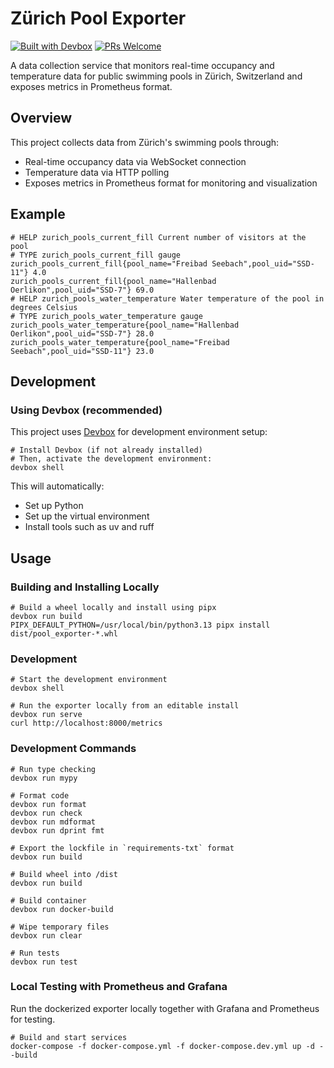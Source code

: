 # Zürich Pool Exporter

[![Built with Devbox](https://www.jetify.com/img/devbox/shield_galaxy.svg)](https://www.jetify.com/devbox/docs/contributor-quickstart/)
[![PRs Welcome](https://img.shields.io/badge/PRs-welcome-brightgreen.svg?style=flat-square)](http://makeapullrequest.com)

A data collection service that monitors real-time occupancy and temperature data for public swimming pools in Zürich, Switzerland and exposes metrics in Prometheus format.

## Overview

This project collects data from Zürich's swimming pools through:

- Real-time occupancy data via WebSocket connection
- Temperature data via HTTP polling
- Exposes metrics in Prometheus format for monitoring and visualization

## Example

```
# HELP zurich_pools_current_fill Current number of visitors at the pool
# TYPE zurich_pools_current_fill gauge
zurich_pools_current_fill{pool_name="Freibad Seebach",pool_uid="SSD-11"} 4.0
zurich_pools_current_fill{pool_name="Hallenbad Oerlikon",pool_uid="SSD-7"} 69.0
# HELP zurich_pools_water_temperature Water temperature of the pool in degrees Celsius
# TYPE zurich_pools_water_temperature gauge
zurich_pools_water_temperature{pool_name="Hallenbad Oerlikon",pool_uid="SSD-7"} 28.0
zurich_pools_water_temperature{pool_name="Freibad Seebach",pool_uid="SSD-11"} 23.0
```

## Development

### Using Devbox (recommended)

This project uses [Devbox](https://jetify.com/devbox/) for development environment setup:

```shell script
# Install Devbox (if not already installed)
# Then, activate the development environment:
devbox shell
```

This will automatically:

- Set up Python
- Set up the virtual environment
- Install tools such as uv and ruff

## Usage

### Building and Installing Locally

```shell script
# Build a wheel locally and install using pipx
devbox run build
PIPX_DEFAULT_PYTHON=/usr/local/bin/python3.13 pipx install dist/pool_exporter-*.whl 
```

### Development

```shell script
# Start the development environment
devbox shell

# Run the exporter locally from an editable install 
devbox run serve
curl http://localhost:8000/metrics
```

### Development Commands

```shell script
# Run type checking
devbox run mypy

# Format code
devbox run format
devbox run check
devbox run mdformat
devbox run dprint fmt

# Export the lockfile in `requirements-txt` format
devbox run build

# Build wheel into /dist
devbox run build

# Build container
devbox run docker-build

# Wipe temporary files
devbox run clear

# Run tests
devbox run test
```

### Local Testing with Prometheus and Grafana

Run the dockerized exporter locally together with Grafana and Prometheus
for testing.

```shell script
# Build and start services
docker-compose -f docker-compose.yml -f docker-compose.dev.yml up -d --build
```
